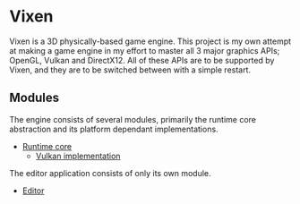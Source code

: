 # Vixen

Vixen is a 3D physically-based game engine. This project is my own attempt at making a game engine
in my effort to master all 3 major graphics APIs; OpenGL, Vulkan and DirectX12. All of these APIs
are to be supported by Vixen, and they are to be switched between with a simple restart.

## Modules

The engine consists of several modules, primarily the runtime core abstraction and its platform dependant
implementations.

- [Runtime core](/src/engine/core)
  - [Vulkan implementation](/src/engine/platform/vulkan)

The editor application consists of only its own module.

- [Editor](/src/editor)
